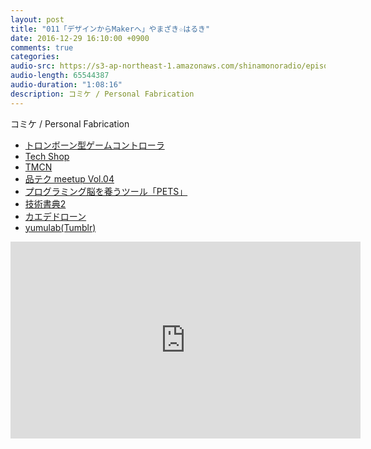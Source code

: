 ```yaml
---
layout: post
title: "011「デザインからMakerへ」やまざき☆はるき"
date: 2016-12-29 16:10:00 +0900
comments: true
categories:
audio-src: https://s3-ap-northeast-1.amazonaws.com/shinamonoradio/episodes/011.mp3
audio-length: 65544387
audio-duration: "1:08:16"
description: コミケ / Personal Fabrication
---
```

コミケ / Personal Fabrication

- [トロンボーン型ゲームコントローラ](https://twitter.com/yumu19/status/779586109571411968)
- [Tech Shop](http://www.techshop.jp/)
- [TMCN](http://tokyomotioncontrol.net/)
- [品テク meetup Vol.04](https://www.facebook.com/events/233572820418431/)
- [プログラミング脳を養うツール「PETS」](http://4ok.jp/pets/)
- [技術書典2](https://techbookfest.org/event/tbf02)
- [カエデドローン](http://otonanokagaku.net/special/vol44_kaededrone/)
- [yumulab(Tumblr)](http://yumulab.tumblr.com/)

<iframe width="560" height="315" src="https://www.youtube.com/embed/t5iUKmrgNYQ" frameborder="0" allowfullscreen></iframe>
